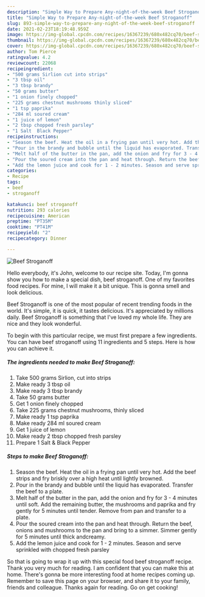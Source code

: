 ```yaml
---
description: "Simple Way to Prepare Any-night-of-the-week Beef Stroganoff"
title: "Simple Way to Prepare Any-night-of-the-week Beef Stroganoff"
slug: 893-simple-way-to-prepare-any-night-of-the-week-beef-stroganoff
date: 2021-02-23T18:19:48.959Z
image: https://img-global.cpcdn.com/recipes/16367239/680x482cq70/beef-stroganoff-recipe-main-photo.jpg
thumbnail: https://img-global.cpcdn.com/recipes/16367239/680x482cq70/beef-stroganoff-recipe-main-photo.jpg
cover: https://img-global.cpcdn.com/recipes/16367239/680x482cq70/beef-stroganoff-recipe-main-photo.jpg
author: Tom Pierce
ratingvalue: 4.2
reviewcount: 22068
recipeingredient:
- "500 grams Sirlion cut into strips"
- "3 tbsp oil"
- "3 tbsp brandy"
- "50 grams butter"
- "1 onion finely chopped"
- "225 grams chestnut mushrooms thinly sliced"
- "1 tsp paprika"
- "284 ml soured cream"
- "1 juice of lemon"
- "2 tbsp chopped fresh parsley"
- "1 Salt  Black Pepper"
recipeinstructions:
- "Season the beef. Heat the oil in a frying pan until very hot. Add the beef strips and fry briskly over a high heat until lightly browned."
- "Pour in the brandy and bubble until the liquid has evaporated. Transfer the beef to a plate."
- "Melt half of the butter in the pan, add the onion and fry for 3 - 4 minutes until soft. Add the remaining butter, the mushrooms and paprika and fry gently for 5 minutes until tender. Remove from pan and transfer to a plate."
- "Pour the soured cream into the pan and heat through. Return the beef, onions and mushrooms to the pan and bring to a simmer. Simmer gently for 5 minutes until thick andcreamy."
- "Add the lemon juice and cook for 1 - 2 minutes. Season and serve sprinkled with chopped fresh parsley"
categories:
- Recipe
tags:
- beef
- stroganoff

katakunci: beef stroganoff 
nutrition: 293 calories
recipecuisine: American
preptime: "PT35M"
cooktime: "PT41M"
recipeyield: "2"
recipecategory: Dinner

---
```



![Beef Stroganoff](https://img-global.cpcdn.com/recipes/16367239/680x482cq70/beef-stroganoff-recipe-main-photo.jpg)

Hello everybody, it's John, welcome to our recipe site. Today, I'm gonna show you how to make a special dish, beef stroganoff. One of my favorites food recipes. For mine, I will make it a bit unique. This is gonna smell and look delicious.

Beef Stroganoff is one of the most popular of recent trending foods in the world. It's simple, it is quick, it tastes delicious. It's appreciated by millions daily. Beef Stroganoff is something that I've loved my whole life. They are nice and they look wonderful.




To begin with this particular recipe, we must first prepare a few ingredients. You can have beef stroganoff using 11 ingredients and 5 steps. Here is how you can achieve it.

<!--inarticleads1-->

##### The ingredients needed to make Beef Stroganoff:

1. Take 500 grams Sirlion, cut into strips
1. Make ready 3 tbsp oil
1. Make ready 3 tbsp brandy
1. Take 50 grams butter
1. Get 1 onion finely chopped
1. Take 225 grams chestnut mushrooms, thinly sliced
1. Make ready 1 tsp paprika
1. Make ready 284 ml soured cream
1. Get 1 juice of lemon
1. Make ready 2 tbsp chopped fresh parsley
1. Prepare 1 Salt &amp; Black Pepper




<!--inarticleads2-->

##### Steps to make Beef Stroganoff:

1. Season the beef. Heat the oil in a frying pan until very hot. Add the beef strips and fry briskly over a high heat until lightly browned.
1. Pour in the brandy and bubble until the liquid has evaporated. Transfer the beef to a plate.
1. Melt half of the butter in the pan, add the onion and fry for 3 - 4 minutes until soft. Add the remaining butter, the mushrooms and paprika and fry gently for 5 minutes until tender. Remove from pan and transfer to a plate.
1. Pour the soured cream into the pan and heat through. Return the beef, onions and mushrooms to the pan and bring to a simmer. Simmer gently for 5 minutes until thick andcreamy.
1. Add the lemon juice and cook for 1 - 2 minutes. Season and serve sprinkled with chopped fresh parsley




So that is going to wrap it up with this special food beef stroganoff recipe. Thank you very much for reading. I am confident that you can make this at home. There's gonna be more interesting food at home recipes coming up. Remember to save this page on your browser, and share it to your family, friends and colleague. Thanks again for reading. Go on get cooking!
